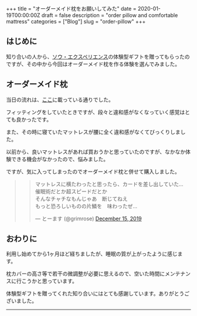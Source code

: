 +++
title = "オーダーメイド枕をお願いしてみた"
date = 2020-01-19T00:00:00Z
draft = false
description = "order pillow and comfortable mattress"
categories = ["Blog"]
slug = "order-pillow"
+++

## はじめに

知り合いの人から、[ソウ・エクスペリエンス](https://www.sowxp.co.jp)の体験型ギフトを贈ってもらったのですが、その中から今回はオーダーメイド枕を作る体験を選んでみました。

## オーダーメイド枕

当日の流れは、[ここ](https://makurasensei.com/order-makura)に載っている通りでした。

フィッティングをしていたときですが、段々と違和感がなくなっていく感覚はとても良かったです。

また、その時に寝ていたマットレスが腰に全く違和感がなくてびっくりしました。

以前から、良いマットレスがあれば買おうかと思っていたのですが、なかなか体験できる機会がなかったので、悩みました。

ですが、気に入ってしまったのでオーダーメイド枕と併せて購入しました。

> <blockquote class="twitter-tweet"><p lang="ja" dir="ltr">マットレスに横たわったと思ったら、カードを差し出していた…<br>催眠術だとか超スピードだとか<br>そんなチャチなもんじゃあ　断じてねえ<br>もっと恐ろしいものの片鱗を　味わったぜ…</p>&mdash; とーます (@grimrose) <a href="https://twitter.com/grimrose/status/1206107916979163136?ref_src=twsrc%5Etfw">December 15, 2019</a></blockquote> 

## おわりに

利用し始めてから1ヶ月ほど経ちましたが、睡眠の質が上がったように感じます。

枕カバーの高さ等で若干の微調整が必要に思えるので、空いた時間にメンテナンスに行こうかと思っています。

体験型ギフトを贈ってくれた知り合いにはとても感謝しています。ありがとうございました。

---

<script async src="https://platform.twitter.com/widgets.js" charset="utf-8"></script>
